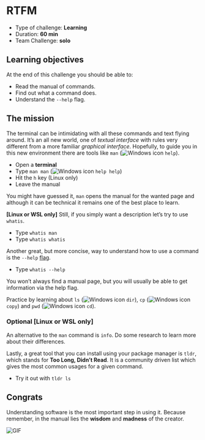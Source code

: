# RTFM

- Type of challenge: **Learning**
- Duration: **60 min**
- Team Challenge: **solo**

## Learning objectives

At the end of this challenge you should be able to:

- Read the manual of commands.
- Find out what a command does.
- Understand the `--help` flag.

## The mission

The terminal can be intimidating with all these commands and text flying around. It’s an all new world, one of _textual interface_ with rules very different from a more familiar _graphical interface_. Hopefully, to guide you in this new environment there are tools like `man` (![Windows icon](./assets/win_icon.png) `help`).

- Open a **terminal**
- Type `man man` (![Windows icon](./assets/win_icon.png) `help help`)
- Hit the `h` key (Linux only)
- Leave the manual

You might have guessed it, `man` opens the manual for the wanted page and although it can be technical it remains one of the best place to learn.

**[Linux or WSL only]** Still, if you simply want a description let’s try to use `whatis`.

- Type `whatis man`
- Type `whatis whatis`

Another great, but more concise, way to understand how to use a command is the `--help`
[flag](http://www.tldp.org/LDP/abs/html/standard-options.html).

- Type `whatis --help`

You won’t always find a manual page, but you will usually be able to get information via the help flag.

Practice by learning about `ls` (![Windows icon](./assets/win_icon.png) `dir`), `cp` (![Windows icon](./assets/win_icon.png) `copy`) and `pwd` (![Windows icon](./assets/win_icon.png) `cd`).

### Optional [Linux or WSL only]

An alternative to the `man` command is `info`. Do some research to learn more about their differences.

Lastly, a great tool that you can install using your package manager is `tldr`, which stands for **Too Long, Didn’t Read**. It is a community driven list which gives the most common usages for a given command.

- Try it out with `tldr ls`

## Congrats

Understanding software is the most important step in using it. Because remember, in the manual lies the **wisdom** and **madness** of the creator.

![GIF](https://media.giphy.com/media/8dYmJ6Buo3lYY/giphy.gif)
